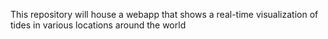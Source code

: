 This repository will house a webapp that shows a real-time visualization of tides in various locations around the world
